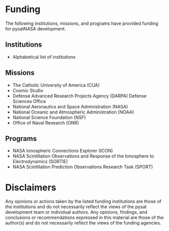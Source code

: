 Funding
=======
The following institutions, missions, and programs have provided funding
for pysatNASA development.

Institutions
------------
- Alphabetical list of institutions

Missions
--------
- The Catholic University of America (CUA)
- Cosmic Studio
- Defense Advanced Research Projects Agency (DARPA) Defense Sciences Office
- National Aeronautics and Space Administration (NASA)
- National Oceanic and Atmospheric Administration (NOAA)
- National Science Foundation (NSF)
- Office of Naval Research (ONR)

Programs
--------
- NASA Ionospheric Connections Explorer (ICON)
- NASA Scintillation Observations and Response of the Ionosphere to
  Electrodynamics (SORTIE)
- NASA Scintillation Prediction Observations Research Task (SPORT)

Disclaimers
===========
Any opinions or actions taken by the listed funding institutions are those of 
the institutions and do not necessarily reflect the views of the pysat
development team or individual authors. Any opinions, findings, and conclusions
or recommendations expressed in this material are those of the author(s) and do
not necessarily reflect the views of the funding agencies.

